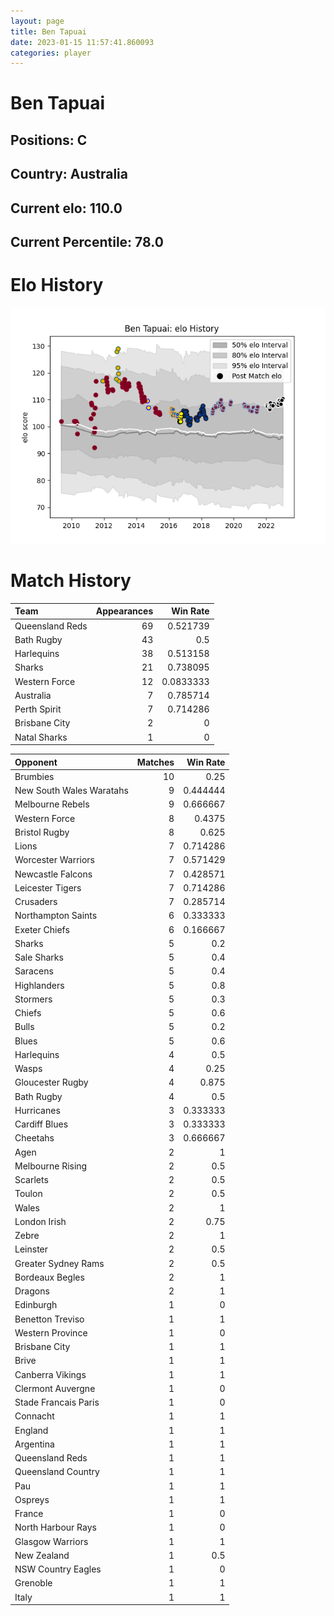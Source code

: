 ```yaml
---  
layout: page  
title: Ben Tapuai  
date: 2023-01-15 11:57:41.860093  
categories: player  
---
```

# Ben Tapuai

## Positions: C

## Country: Australia

## Current elo: 110.0

## Current Percentile: 78.0

# Elo History


![elo history](history_BenTapuai.png)
# Match History


| Team            |   Appearances |   Win Rate |
|:----------------|--------------:|-----------:|
| Queensland Reds |            69 |  0.521739  |
| Bath Rugby      |            43 |  0.5       |
| Harlequins      |            38 |  0.513158  |
| Sharks          |            21 |  0.738095  |
| Western Force   |            12 |  0.0833333 |
| Australia       |             7 |  0.785714  |
| Perth Spirit    |             7 |  0.714286  |
| Brisbane City   |             2 |  0         |
| Natal Sharks    |             1 |  0         |

| Opponent                 |   Matches |   Win Rate |
|:-------------------------|----------:|-----------:|
| Brumbies                 |        10 |   0.25     |
| New South Wales Waratahs |         9 |   0.444444 |
| Melbourne Rebels         |         9 |   0.666667 |
| Western Force            |         8 |   0.4375   |
| Bristol Rugby            |         8 |   0.625    |
| Lions                    |         7 |   0.714286 |
| Worcester Warriors       |         7 |   0.571429 |
| Newcastle Falcons        |         7 |   0.428571 |
| Leicester Tigers         |         7 |   0.714286 |
| Crusaders                |         7 |   0.285714 |
| Northampton Saints       |         6 |   0.333333 |
| Exeter Chiefs            |         6 |   0.166667 |
| Sharks                   |         5 |   0.2      |
| Sale Sharks              |         5 |   0.4      |
| Saracens                 |         5 |   0.4      |
| Highlanders              |         5 |   0.8      |
| Stormers                 |         5 |   0.3      |
| Chiefs                   |         5 |   0.6      |
| Bulls                    |         5 |   0.2      |
| Blues                    |         5 |   0.6      |
| Harlequins               |         4 |   0.5      |
| Wasps                    |         4 |   0.25     |
| Gloucester Rugby         |         4 |   0.875    |
| Bath Rugby               |         4 |   0.5      |
| Hurricanes               |         3 |   0.333333 |
| Cardiff Blues            |         3 |   0.333333 |
| Cheetahs                 |         3 |   0.666667 |
| Agen                     |         2 |   1        |
| Melbourne Rising         |         2 |   0.5      |
| Scarlets                 |         2 |   0.5      |
| Toulon                   |         2 |   0.5      |
| Wales                    |         2 |   1        |
| London Irish             |         2 |   0.75     |
| Zebre                    |         2 |   1        |
| Leinster                 |         2 |   0.5      |
| Greater Sydney Rams      |         2 |   0.5      |
| Bordeaux Begles          |         2 |   1        |
| Dragons                  |         2 |   1        |
| Edinburgh                |         1 |   0        |
| Benetton Treviso         |         1 |   1        |
| Western Province         |         1 |   0        |
| Brisbane City            |         1 |   1        |
| Brive                    |         1 |   1        |
| Canberra Vikings         |         1 |   1        |
| Clermont Auvergne        |         1 |   0        |
| Stade Francais Paris     |         1 |   0        |
| Connacht                 |         1 |   1        |
| England                  |         1 |   1        |
| Argentina                |         1 |   1        |
| Queensland Reds          |         1 |   1        |
| Queensland Country       |         1 |   1        |
| Pau                      |         1 |   1        |
| Ospreys                  |         1 |   1        |
| France                   |         1 |   0        |
| North Harbour Rays       |         1 |   0        |
| Glasgow Warriors         |         1 |   1        |
| New Zealand              |         1 |   0.5      |
| NSW Country Eagles       |         1 |   0        |
| Grenoble                 |         1 |   1        |
| Italy                    |         1 |   1        |